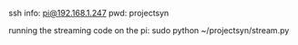ssh info: pi@192.168.1.247 pwd: projectsyn

running the streaming code on the pi:
sudo python ~/projectsyn/stream.py
